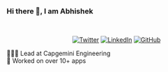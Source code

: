 ### Hi there 👋, I am Abhishek

<br>
<p align="center">
	<a href="https://twitter.com/abhishekcse26"><img src="https://img.shields.io/twitter/follow/abhishekcse26?label=@abhishekcse26&style=social" alt="Twitter"></a>  
	<a href="https://www.linkedin.com/in/iamkumarabhishek"><img src="https://img.shields.io/badge/LinkedIn--_.svg?style=social&logo=linkedin" alt="LinkedIn"></a>  
  <a href="https://github.com/imabhishek"><img src="https://img.shields.io/github/followers/imabhishek.svg?label=GitHub&style=social" alt="GitHub"></a>  
	
</p>

🧑🏽‍💻 Lead at Capgemini Engineering<br>
📱 Worked on over 10+ apps<br>

